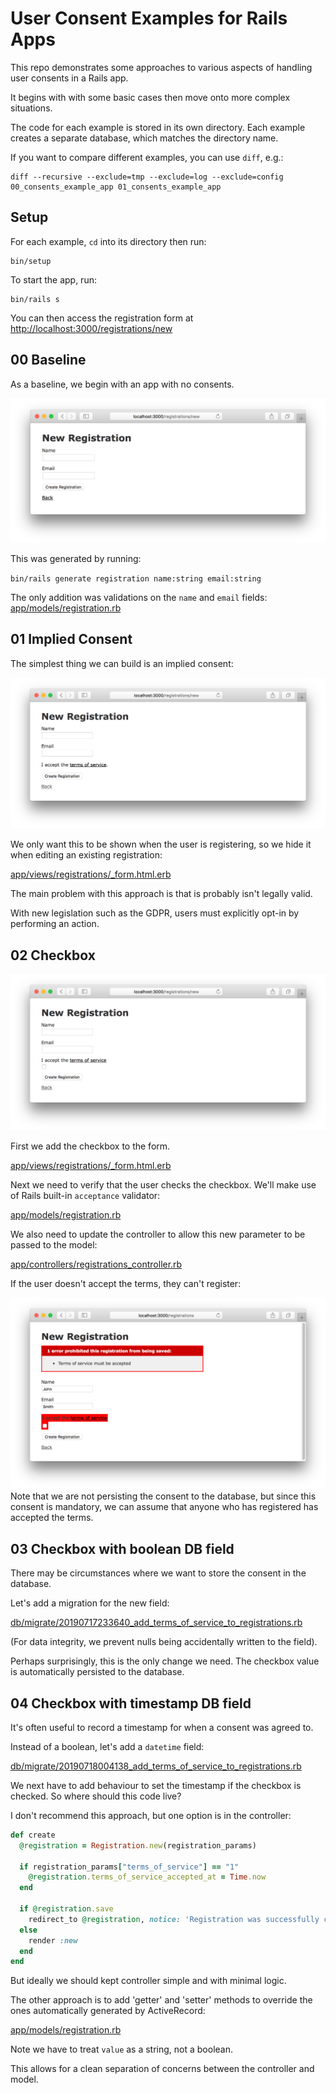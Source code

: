 # User Consent Examples for Rails Apps

This repo demonstrates some approaches to various aspects of handling user consents in a Rails app.

It begins with with some basic cases then move onto more complex situations.

The code for each example is stored in its own directory.
Each example creates a separate database, which matches the directory name.

If you want to compare different examples, you can use `diff`, e.g.:

```
diff --recursive --exclude=tmp --exclude=log --exclude=config 00_consents_example_app 01_consents_example_app
```

## Setup

For each example, `cd` into its directory then run:

```
bin/setup
```

To start the app, run:

```
bin/rails s
```
You can then access the registration form at
[http://localhost:3000/registrations/new](http://localhost:3000/registrations/new) 

## 00 Baseline

As a baseline, we begin with an app with no consents.

![](images/00.png)

This was generated by running:

`bin/rails generate registration name:string email:string`

The only addition was validations on the `name` and `email` fields:
[app/models/registration.rb](00_consents_example_app/app/models/registration.rb#L2-L4)

## 01 Implied Consent

The simplest thing we can build is an implied consent:

![](images/01.png)

We only want this to be shown when the user is registering, so we hide it when editing an existing registration:

[app/views/registrations/_form.html.erb](01_consents_example_app/app/views/registrations/_form.html.erb#L24-L28)

The main problem with this approach is that is probably isn't legally valid.

With new legislation such as the GDPR, users must explicitly opt-in by performing an action.

## 02 Checkbox

![](images/02.png)

First we add the checkbox to the form.

[app/views/registrations/_form.html.erb](02_consents_example_app/app/views/registrations/_form.html.erb#L25-L28)

Next we need to verify that the user checks the checkbox.
We'll make use of Rails built-in `acceptance` validator:

[app/models/registration.rb](02_consents_example_app/app/models/registration.rb#L4)

We also need to update the controller to allow this new parameter to be passed to the model:

[app/controllers/registrations_controller.rb](02_consents_example_app/app/controllers/registrations_controller.rb#L72)

If the user doesn't accept the terms, they can't register:

![](images/02_error.png)
Note that we are not persisting the consent to the database, but since this consent is mandatory, we can assume that anyone who has registered has accepted the terms.

## 03 Checkbox with boolean DB field

There may be circumstances where we want to store the consent in the database.

Let's add a migration for the new field:

[db/migrate/20190717233640_add_terms_of_service_to_registrations.rb](03_consents_example_app/db/migrate/20190717233640_add_terms_of_service_to_registrations.rb)

(For data integrity, we prevent nulls being accidentally written to the field).

Perhaps surprisingly, this is the only change we need. The checkbox value is automatically persisted to the database.

## 04 Checkbox with timestamp DB field

It's often useful to record a timestamp for when a consent was agreed to.

Instead of a boolean, let's add a `datetime` field:

[db/migrate/20190718004138_add_terms_of_service_to_registrations.rb](04_consents_example_app/db/migrate/20190718004138_add_terms_of_service_accepted_at_to_registrations.rb)

We next have to add behaviour to set the timestamp if the checkbox is checked.
So where should this code live?

I don't recommend this approach, but one option is in the controller:

```ruby
def create
  @registration = Registration.new(registration_params)

  if registration_params["terms_of_service"] == "1"
    @registration.terms_of_service_accepted_at = Time.now
  end

  if @registration.save
    redirect_to @registration, notice: 'Registration was successfully created.'
  else
    render :new
  end
end
```

But ideally we should kept controller simple and with minimal logic.

The other approach is to add 'getter' and 'setter' methods to override the ones
automatically generated by ActiveRecord:

[app/models/registration.rb](04_consents_example_app/app/models/registration.rb#L6-L14)

Note we have to treat `value` as a string, not a boolean.

This allows for a clean separation of concerns between the controller and model.
